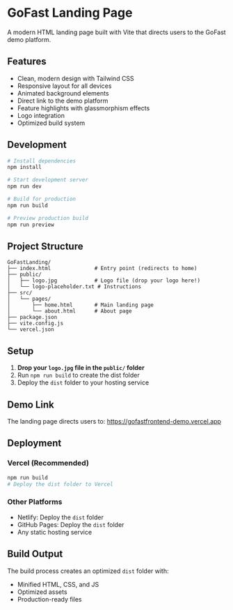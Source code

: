 # GoFast Landing Page

A modern HTML landing page built with Vite that directs users to the GoFast demo platform.

## Features

- Clean, modern design with Tailwind CSS
- Responsive layout for all devices
- Animated background elements
- Direct link to the demo platform
- Feature highlights with glassmorphism effects
- Logo integration
- Optimized build system

## Development

```bash
# Install dependencies
npm install

# Start development server
npm run dev

# Build for production
npm run build

# Preview production build
npm run preview
```

## Project Structure

```
GoFastLanding/
├── index.html              # Entry point (redirects to home)
├── public/
│   ├── logo.jpg            # Logo file (drop your logo here!)
│   └── logo-placeholder.txt # Instructions
├── src/
│   └── pages/
│       ├── home.html       # Main landing page
│       └── about.html      # About page
├── package.json
├── vite.config.js
└── vercel.json
```

## Setup

1. **Drop your `logo.jpg` file in the `public/` folder**
2. Run `npm run build` to create the dist folder
3. Deploy the `dist` folder to your hosting service

## Demo Link

The landing page directs users to: https://gofastfrontend-demo.vercel.app

## Deployment

### Vercel (Recommended)
```bash
npm run build
# Deploy the dist folder to Vercel
```

### Other Platforms
- Netlify: Deploy the `dist` folder
- GitHub Pages: Deploy the `dist` folder
- Any static hosting service

## Build Output

The build process creates an optimized `dist` folder with:
- Minified HTML, CSS, and JS
- Optimized assets
- Production-ready files
